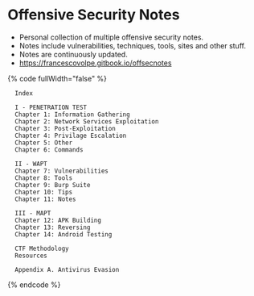 # Offensive Security Notes

* Personal collection of multiple offensive security notes.
* Notes include vulnerabilities, techniques, tools, sites and other stuff.
* Notes are continuously updated.
* https://francescovolpe.gitbook.io/offsecnotes



{% code fullWidth="false" %}
```markup
  Index
  
  I - PENETRATION TEST
  Chapter 1: Information Gathering
  Chapter 2: Network Services Exploitation
  Chapter 3: Post-Exploitation
  Chapter 4: Privilage Escalation
  Chapter 5: Other
  Chapter 6: Commands
  
  II - WAPT
  Chapter 7: Vulnerabilities
  Chapter 8: Tools
  Chapter 9: Burp Suite
  Chapter 10: Tips
  Chapter 11: Notes
  
  III - MAPT
  Chapter 12: APK Building
  Chapter 13: Reversing
  Chapter 14: Android Testing
  
  CTF Methodology
  Resources
  
  Appendix A. Antivirus Evasion
```
{% endcode %}
